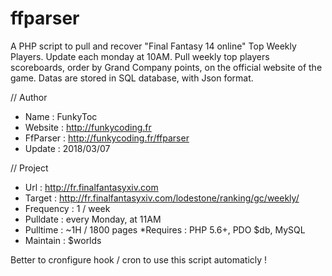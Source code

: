 # ffparser

A PHP script to pull and recover "Final Fantasy 14 online" Top Weekly Players. Update each monday at 10AM.
Pull weekly top players scoreboards, order by Grand Company points, on the official website of the game.
Datas are stored in SQL database, with Json format.

// Author
* Name : FunkyToc 
* Website : http://funkycoding.fr 
* FfParser : http://funkycoding.fr/ffparser 
* Update : 2018/03/07 

// Project
* Url : http://fr.finalfantasyxiv.com 
* Target : http://fr.finalfantasyxiv.com/lodestone/ranking/gc/weekly/ 
* Frequency : 1 / week 
* Pulldate : every Monday, at 11AM 
* Pulltime : ~1H / 1800 pages 
 *Requires : PHP 5.6+, PDO $db, MySQL 
* Maintain : $worlds 

Better to c*r*onfigure hook / cron to use this script automaticly !

